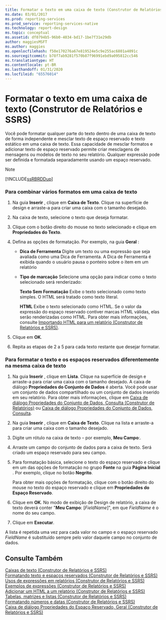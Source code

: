 ```yaml
---
title: Formatar o texto em uma caixa de texto (Construtor de Relatórios e SSRS) | Microsoft Docs
ms.date: 03/01/2017
ms.prod: reporting-services
ms.prod_service: reporting-services-native
ms.technology: report-design
ms.topic: conceptual
ms.assetid: df0794b5-96b0-4034-bd17-1be7f31e29db
author: maggiesMSFT
ms.author: maggies
ms.openlocfilehash: f50e170276a67e819524e5c9e255ac6801a4091c
ms.sourcegitcommit: b78f7ab9281f570b87f96991ebd9a095812cc546
ms.translationtype: HT
ms.contentlocale: pt-BR
ms.lasthandoff: 01/31/2020
ms.locfileid: "65576014"
---
```

# <a name="format-text-in-a-text-box-report-builder-and-ssrs"></a>Formatar o texto em uma caixa de texto (Construtor de Relatórios e SSRS)
  Você pode formatar qualquer parte do texto dentro de uma caixa de texto de forma independente e mesclar texto de espaço reservado e texto estático em uma caixa de texto. Essa capacidade de mesclar formatos e adicionar texto de espaço reservado permite criar mesclagens de mensagens ou modelos de texto no seu relatório. Qualquer expressão pode ser definida e formatada separadamente usando um espaço reservado.  
  
> [!NOTE]  
>  [!INCLUDE[ssRBRDDup](../../includes/ssrbrddup-md.md)]  
  
### <a name="to-combine-multiple-formats-in-a-text-box"></a>Para combinar vários formatos em uma caixa de texto  
  
1.  Na guia **Inserir** , clique em **Caixa de Texto**. Clique na superfície de design e arraste-a para criar uma caixa com o tamanho desejado.  
  
2.  Na caixa de texto, selecione o texto que deseja formatar.  
  
3.  Clique com o botão direito do mouse no texto selecionado e clique em **Propriedades do Texto**.  
  
4.  Defina as opções de formatação. Por exemplo, na guia **Geral** :  
  
    -   **Dica de Ferramenta** Digite um texto ou uma expressão que seja avaliada como uma Dica de Ferramenta. A Dica de Ferramenta é exibida quando o usuário pausa o ponteiro sobre o item em um relatório  
  
    -   **Tipo de marcação** Selecione uma opção para indicar como o texto selecionado será renderizado:  
  
         **Texto Sem Formatação** Exibe o texto selecionado como texto simples. O HTML será tratado como texto literal.  
  
         **HTML**  Exibe o texto selecionado como HTML. Se o valor da expressão do espaço reservado contiver marcas HTML válidas, elas serão renderizadas como HTML. Para obter mais informações, consulte [Importando HTML para um relatório &#40;Construtor de Relatórios e SSRS&#41;](../../reporting-services/report-design/importing-html-into-a-report-report-builder-and-ssrs.md).  
  
5.  Clique em **OK**.  
  
6.  Repita as etapas de 2 a 5 para cada texto restante que desejar formatar.  
  
### <a name="to-format-text-and-placeholders-differently-in-the-same-text-box"></a>Para formatar o texto e os espaços reservados diferentemente na mesma caixa de texto  
  
1.  Na guia **Inserir** , clique em **Lista**. Clique na superfície de design e arraste-a para criar uma caixa com o tamanho desejado. A caixa de diálogo **Propriedades do Conjunto de Dados** é aberta. Você pode usar um conjunto de dados compartilhado ou um conjunto de dados inserido em seu relatório. Para obter mais informações, clique em [Caixa de diálogo Propriedades do Conjunto de Dados, Consulta &#40;Construtor de Relatórios&#41;](../../reporting-services/report-data/dataset-properties-dialog-box-query-report-builder.md) ou [Caixa de diálogo Propriedades do Conjunto de Dados, Consulta](https://msdn.microsoft.com/library/1fa34a4b-7de0-4e92-99fa-bc28a206773f).  
  
2.  Na guia **Inserir** , clique em **Caixa de Texto**. Clique na lista e arraste-a para criar uma caixa com o tamanho desejado.  
  
3.  Digite um rótulo na caixa de texto – por exemplo, **Meu Campo**:.  
  
4.  Arraste um campo do conjunto de dados para a caixa de texto. Será criado um espaço reservado para seu campo.  
  
5.  Para formatação básica, selecione o texto do espaço reservado e clique em um das opções de formatação no grupo **Fonte** na guia **Página Inicial** . Por exemplo, clique no botão **Negrito**.  
  
     Para obter mais opções de formatação, clique com o botão direito do mouse no texto do espaço reservado e clique em **Propriedades do Espaço Reservado**.  
  
6.  Clique em **OK**. No modo de exibição de Design de relatório, a caixa de texto deverá conter "**Meu Campo**: [*FieldName*]", em que *FieldName* é o nome do seu campo.  
  
7.  Clique em **Executar**.  
  
 A lista é repetida uma vez para cada valor no campo e o espaço reservado *FieldName* é substituído sempre pelo valor daquele campo no conjunto de dados.  
  
## <a name="see-also"></a>Consulte Também  
 [Caixas de texto &#40;Construtor de Relatórios e SSRS&#41;](../../reporting-services/report-design/text-boxes-report-builder-and-ssrs.md)   
 [Formatando texto e espaços reservados &#40;Construtor de Relatórios e SSRS&#41;](../../reporting-services/report-design/formatting-text-and-placeholders-report-builder-and-ssrs.md)   
 [Usos de expressões em relatórios &#40;Construtor de Relatórios e SSRS&#41;](../../reporting-services/report-design/expression-uses-in-reports-report-builder-and-ssrs.md)   
 [Exemplos de expressões &#40;Construtor de Relatórios e SSRS&#41;](../../reporting-services/report-design/expression-examples-report-builder-and-ssrs.md)   
 [Adicionar um HTML a um relatório &#40;Construtor de Relatórios e SSRS&#41;](../../reporting-services/report-design/add-html-into-a-report-report-builder-and-ssrs.md)   
 [Tabelas, matrizes e listas &#40;Construtor de Relatórios e SSRS&#41;](../../reporting-services/report-design/tables-matrices-and-lists-report-builder-and-ssrs.md)   
 [Formatando números e datas &#40;Construtor de Relatórios e SSRS&#41;](../../reporting-services/report-design/formatting-numbers-and-dates-report-builder-and-ssrs.md)   
 [Caixa de diálogo Propriedades do Espaço Reservado, Geral &#40;Construtor de Relatórios e SSRS&#41;](https://msdn.microsoft.com/library/7a867736-a3b0-4b5a-b3e5-fe7c8d7618a8)  
  
  

